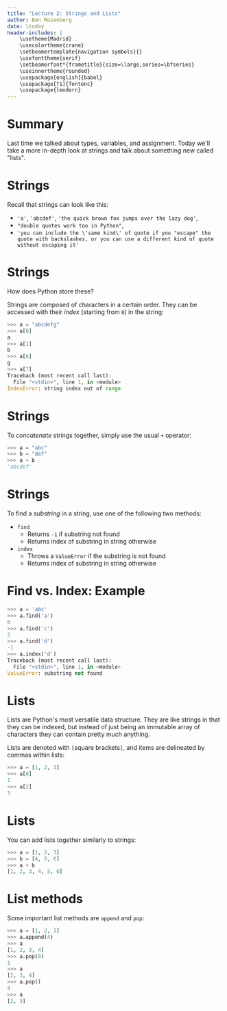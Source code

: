 ```yaml
---
title: "Lecture 2: Strings and Lists"
author: Ben Rosenberg
date: \today
header-includes: |
    \usetheme{Madrid}
    \usecolortheme{crane}
    \setbeamertemplate{navigation symbols}{}
    \usefonttheme{serif}
    \setbeamerfont*{frametitle}{size=\large,series=\bfseries}
    \useinnertheme{rounded}
    \usepackage[english]{babel}
    \usepackage[T1]{fontenc}
    \usepackage{lmodern}
---
```


# Summary

Last time we talked about types, variables, and assignment. Today we'll take a more in-depth look at strings and talk about something new called "lists".

# Strings

Recall that strings can look like this:

   - `'a'`, `'abcdef'`, `'the quick brown fox jumps over the lazy dog'`,
   -  `"double quotes work too in Python"`, 
   -  `'you can include the \'same kind\' of quote if you "escape" the quote with backslashes, or you can use a different kind of quote without escaping it'`

# Strings

How does Python store these? 

Strings are composed of characters in a certain order. They can be accessed with their *index* (starting from `0`) in the string:

```python
>>> a = "abcdefg"
>>> a[0]
a
>>> a[1]
b
>>> a[6]
g
>>> a[7]
Traceback (most recent call last):
  File "<stdin>", line 1, in <module>
IndexError: string index out of range
```

# Strings

To *concatenate* strings together, simply use the usual `+` operator:

```python
>>> a = "abc"
>>> b = "def"
>>> a + b
'abcdef'
```

# Strings

To find a *substring* in a string, use one of the following two methods:

 - `find`
   - Returns `-1` if substring not found
   - Returns index of substring in string otherwise
 - `index`
   - Throws a `ValueError` if the substring is not found
   - Returns index of substring in string otherwise

# Find vs. Index: Example

```python
>>> a = 'abc'
>>> a.find('a')
0
>>> a.find('c')
2
>>> a.find('d')
-1
>>> a.index('d')
Traceback (most recent call last):
  File "<stdin>", line 1, in <module>
ValueError: substring not found
```

# Lists

Lists are Python's most versatile data structure. They are like strings in that they can be indexed, but instead of just being an immutable array of characters they can contain pretty much anything. 

Lists are denoted with `[`square brackets`]`, and items are delineated by commas within lists:

```python
>>> a = [1, 2, 3]
>>> a[0]
1
>>> a[2]
3
```

# Lists 

You can add lists together similarly to strings:

```python
>>> a = [1, 2, 3]
>>> b = [4, 5, 6]
>>> a + b
[1, 2, 3, 4, 5, 6]
```

# List methods

Some important list methods are `append` and `pop`:

```python
>>> a = [1, 2, 3]
>>> a.append(4)
>>> a
[1, 2, 3, 4]
>>> a.pop(0)
1
>>> a
[2, 3, 4]
>>> a.pop()
4
>>> a
[2, 3]
```
